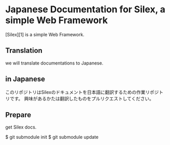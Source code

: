 Japanese Documentation for Silex, a simple Web Framework
===========================================================

[Silex][1] is a simple Web Framework.

## Translation
we will translate documentations to Japanese.

## in Japanese
このリポジトリはSilexのドキュメントを日本語に翻訳するための作業リポジトリです。
興味があるかたは翻訳したものをプルリクエストしてください。

## Prepare

get Silex docs.

$ git submodule init
$ git submodule update